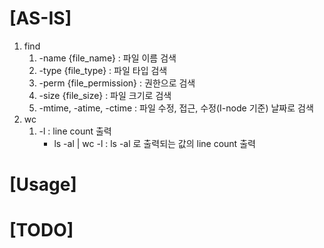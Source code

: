 # [AS-IS]
1. find
    1. -name {file_name} : 파일 이름 검색
    1. -type {file_type} : 파일 타입 검색
    1. -perm {file_permission} : 권한으로 검색
    1. -size {file_size} : 파일 크기로 검색
    1. -mtime, -atime, -ctime : 파일 수정, 접근, 수정(I-node 기준) 날짜로 검색
1. wc
    1. -l : line count 출력
        * ls -al | wc -l : ls -al 로 출력되는 값의 line count 출력
# [Usage]
# [TODO]